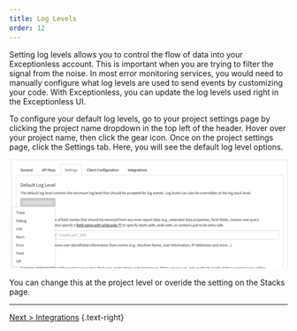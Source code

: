 ```yaml
---
title: Log Levels
order: 12
---
```


Setting log levels allows you to control the flow of data into your Exceptionless account. This is important when you are trying to filter the signal from the noise. In most error monitoring services, you would need to manually configure what log levels are used to send events by customizing your code. With Exceptionless, you can update the log levels used right in the Exceptionless UI. 

To configure your default log levels, go to your project settings page by clicking the project name dropdown in the top left of the header. Hover over your project name, then click the gear icon. Once on the project settings page, click the Settings tab. Here, you will see the default log level options. 

![Log Level Settings](img/default_log_levels.png) 

You can change this at the project level or overide the setting on the Stacks page. 

---

[Next > Integrations](integrations.md) {.text-right}